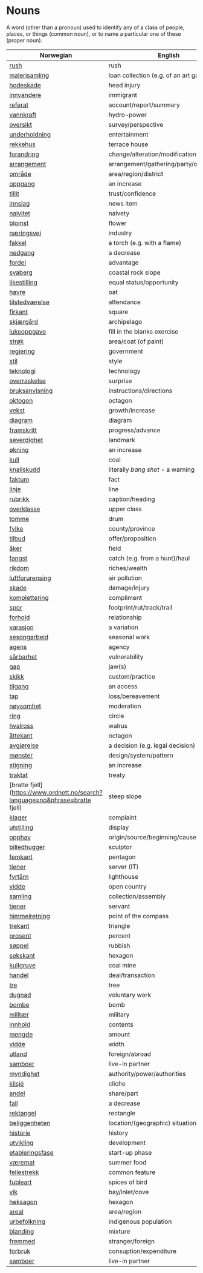 # Nouns

A word (other than a pronoun) used to identify any of a class of people, places, or things (common noun), or to name a particular one of these (proper noun).

| Norwegian | English | Gender |
| --- | --- | --- |
| [rush](https://www.ordnett.no/search?language=no&phrase=rush) | rush | i |
| [malerisamling](https://www.ordnett.no/search?language=no&phrase=malerisamling) | loan collection (e.g. of an art gallery) | m |
| [hodeskade](https://www.ordnett.no/search?language=no&phrase=hodeskade) | head injury | m |
| [innvandere](https://www.ordnett.no/search?language=no&phrase=innvandere) | immigrant | m |
| [referat](https://www.ordnett.no/search?language=no&phrase=referat) | account/report/summary | i |
| [vannkraft](https://www.ordnett.no/search?language=no&phrase=vannkraft) | hydro-power | m |
| [oversikt](https://www.ordnett.no/search?language=no&phrase=oversikt) | survey/perspective | m |
| [underholdning](https://www.ordnett.no/search?language=no&phrase=underholdning) | entertainment | m |
| [rekkehus](https://www.ordnett.no/search?language=no&phrase=rekkehus) | terrace house | i |
| [forandring](https://www.ordnett.no/search?language=no&phrase=forandring) | change/alteration/modification | m |
| [arrangement](https://www.ordnett.no/search?language=no&phrase=arrangement) | arrangement/gathering/party/organisation | i |
| [område](https://www.ordnett.no/search?language=no&phrase=område) | area/region/district | i |
| [oppgang](https://www.ordnett.no/search?language=no&phrase=oppgang) | an increase | m |
| [tillit](https://www.ordnett.no/search?language=no&phrase=tillit) | trust/confidence | m |
| [innslag](https://www.ordnett.no/search?language=no&phrase=innslag) | news item | i |
| [naivitet](https://www.ordnett.no/search?language=no&phrase=naivitet) | naivety | m |
| [blomst](https://www.ordnett.no/search?language=no&phrase=blomst) | flower | m |
| [næringsvei](https://www.ordnett.no/search?language=no&phrase=næringsvei) | industry | m |
| [fakkel](https://www.ordnett.no/search?language=no&phrase=fakkel) | a torch (e.g. with a flame) | m |
| [nedgang](https://www.ordnett.no/search?language=no&phrase=nedgang) | a decrease | m |
| [fordel](https://www.ordnett.no/search?language=no&phrase=fordel) | advantage | m |
| [svaberg](https://www.ordnett.no/search?language=no&phrase=svaberg) | coastal rock slope | i |
| [likestilling](https://www.ordnett.no/search?language=no&phrase=likestilling) | equal status/opportunity | m |
| [havre](https://www.ordnett.no/search?language=no&phrase=havre) | oat | m |
| [tilstedværelse](https://www.ordnett.no/search?language=no&phrase=tilstedværelse) | attendance | i |
| [firkant](https://www.ordnett.no/search?language=no&phrase=firkant) | square | m |
| [skjærgård](https://www.ordnett.no/search?language=no&phrase=skjærgård) | archipelago | m |
| [lukeoppgave](https://www.ordnett.no/search?language=no&phrase=lukeoppgave) | fill in the blanks exercise | m |
| [strøk](https://www.ordnett.no/search?language=no&phrase=strøk) | area/coat (of paint) | i |
| [regjering](https://www.ordnett.no/search?language=no&phrase=regjering) | government | m |
| [stil](https://www.ordnett.no/search?language=no&phrase=stil) | style | m |
| [teknologi](https://www.ordnett.no/search?language=no&phrase=teknologi) | technology | m |
| [overraskelse](https://www.ordnett.no/search?language=no&phrase=overraskelse) | surprise | m |
| [bruksanvisning](https://www.ordnett.no/search?language=no&phrase=bruksanvisning) | instructions/directions | m |
| [oktogon](https://www.ordnett.no/search?language=no&phrase=oktogon) | octagon | m |
| [vekst](https://www.ordnett.no/search?language=no&phrase=vekst) | growth/increase | m |
| [diagram](https://www.ordnett.no/search?language=no&phrase=diagram) | diagram | i |
| [framskritt](https://www.ordnett.no/search?language=no&phrase=framskritt) | progress/advance | i |
| [severdighet](https://www.ordnett.no/search?language=no&phrase=severdighet) | landmark | m |
| [økning](https://www.ordnett.no/search?language=no&phrase=økning) | an increase | m |
| [kull](https://www.ordnett.no/search?language=no&phrase=kull) | coal | i |
| [knallskudd](https://www.ordnett.no/search?language=no&phrase=knallskudd) | literally _bang shot_ - a warning shot gun | i |
| [faktum](https://www.ordnett.no/search?language=no&phrase=faktum) | fact | i |
| [linje](https://www.ordnett.no/search?language=no&phrase=linje) | line | m |
| [rubrikk](https://www.ordnett.no/search?language=no&phrase=rubrikk) | caption/heading | m |
| [overklasse](https://www.ordnett.no/search?language=no&phrase=overklasse) | upper class | m |
| [tomme](https://www.ordnett.no/search?language=no&phrase=tomme) | drum | m |
| [fylke](https://www.ordnett.no/search?language=no&phrase=fylke) | county/province | i |
| [tilbud](https://www.ordnett.no/search?language=no&phrase=tilbud) | offer/proposition | i |
| [åker](https://www.ordnett.no/search?language=no&phrase=åker) | field | m |
| [fangst](https://www.ordnett.no/search?language=no&phrase=fangst) | catch (e.g. from a hunt)/haul | m |
| [rikdom](https://www.ordnett.no/search?language=no&phrase=rikdom) | riches/wealth | m |
| [luftforurensing](https://www.ordnett.no/search?language=no&phrase=luftforurensing) | air pollution | m |
| [skade](https://www.ordnett.no/search?language=no&phrase=skade) | damage/injury | m |
| [komplettering](https://www.ordnett.no/search?language=no&phrase=komplettering) | compliment | m |
| [spor](https://www.ordnett.no/search?language=no&phrase=spor) | footprint/rut/track/trail | i |
| [forhold](https://www.ordnett.no/search?language=no&phrase=forhold) | relationship | i |
| [varasjon](https://www.ordnett.no/search?language=no&phrase=varasjon) | a variation | m |
| [sesongarbeid](https://www.ordnett.no/search?language=no&phrase=sesongarbeid) | seasonal work | i |
| [agens](https://www.ordnett.no/search?language=no&phrase=agens) | agency | m |
| [sårbarhet](https://www.ordnett.no/search?language=no&phrase=sårbarhet) | vulnerability | m |
| [gap](https://www.ordnett.no/search?language=no&phrase=gap) | jaw(s) | m |
| [skikk](https://www.ordnett.no/search?language=no&phrase=skikk) | custom/practice | m |
| [tilgang](https://www.ordnett.no/search?language=no&phrase=tilgang) | an access | i |
| [tap](https://www.ordnett.no/search?language=no&phrase=tap) | loss/bereavement | i |
| [nøysomhet](https://www.ordnett.no/search?language=no&phrase=nøysomhet) | moderation | m |
| [ring](https://www.ordnett.no/search?language=no&phrase=ring) | circle | m |
| [hvalross](https://www.ordnett.no/search?language=no&phrase=hvalross) | walrus | m |
| [åttekant](https://www.ordnett.no/search?language=no&phrase=åttekant) | octagon | m |
| [avgjørelse](https://www.ordnett.no/search?language=no&phrase=avgjørelse) | a decision (e.g. legal decision) | m |
| [mønster](https://www.ordnett.no/search?language=no&phrase=mønster) | design/system/pattern | i |
| [stigning](https://www.ordnett.no/search?language=no&phrase=stigning) | an increase | m |
| [traktat](https://www.ordnett.no/search?language=no&phrase=traktat) | treaty | m |
| [bratte fjell](https://www.ordnett.no/search?language=no&phrase=bratte fjell) | steep slope | m |
| [klager](https://www.ordnett.no/search?language=no&phrase=klager) | complaint | m |
| [utstilling](https://www.ordnett.no/search?language=no&phrase=utstilling) | display | m |
| [opphav](https://www.ordnett.no/search?language=no&phrase=opphav) | origin/source/beginning/cause | i |
| [billedhugger](https://www.ordnett.no/search?language=no&phrase=billedhugger) | sculptor | m |
| [femkant](https://www.ordnett.no/search?language=no&phrase=femkant) | pentagon | m |
| [tjener](https://www.ordnett.no/search?language=no&phrase=tjener) | server (IT) | m |
| [fyrtårn](https://www.ordnett.no/search?language=no&phrase=fyrtårn) | lighthouse | i |
| [vidde](https://www.ordnett.no/search?language=no&phrase=vidde) | open country | m |
| [samling](https://www.ordnett.no/search?language=no&phrase=samling) | collection/assembly | m |
| [tjener](https://www.ordnett.no/search?language=no&phrase=tjener) | servant | m |
| [himmelretning](https://www.ordnett.no/search?language=no&phrase=himmelretning) | point of the compass | m |
| [trekant](https://www.ordnett.no/search?language=no&phrase=trekant) | triangle | m |
| [prosent](https://www.ordnett.no/search?language=no&phrase=prosent) | percent | m |
| [søppel](https://www.ordnett.no/search?language=no&phrase=søppel) | rubbish | i |
| [sekskant](https://www.ordnett.no/search?language=no&phrase=sekskant) | hexagon | m |
| [kullgruve](https://www.ordnett.no/search?language=no&phrase=kullgruve) | coal mine | m |
| [handel](https://www.ordnett.no/search?language=no&phrase=handel) | deal/transaction | m |
| [tre](https://www.ordnett.no/search?language=no&phrase=tre) | tree | i |
| [dugnad](https://www.ordnett.no/search?language=no&phrase=dugnad) | voluntary work | m |
| [bombe](https://www.ordnett.no/search?language=no&phrase=bombe) | bomb | m |
| [militær](https://www.ordnett.no/search?language=no&phrase=militær) | military | m |
| [innhold](https://www.ordnett.no/search?language=no&phrase=innhold) | contents | i |
| [mengde](https://www.ordnett.no/search?language=no&phrase=mengde) | amount | m |
| [vidde](https://www.ordnett.no/search?language=no&phrase=vidde) | width | m/f |
| [utland](https://www.ordnett.no/search?language=no&phrase=utland) | foreign/abroad | m |
| [samboer](https://www.ordnett.no/search?language=no&phrase=samboer) | live-in partner | m |
| [myndighet](https://www.ordnett.no/search?language=no&phrase=myndighet) | authority/power/authorities | m |
| [klisjé](https://www.ordnett.no/search?language=no&phrase=klisjé) | cliche | m |
| [andel](https://www.ordnett.no/search?language=no&phrase=andel) | share/part | m |
| [fall](https://www.ordnett.no/search?language=no&phrase=fall) | a decrease | i |
| [rektangel](https://www.ordnett.no/search?language=no&phrase=rektangel) | rectangle | i |
| [beliggenheten](https://www.ordnett.no/search?language=no&phrase=beliggenheten) | location/(geographic) situation | m/f |
| [historie](https://www.ordnett.no/search?language=no&phrase=historie) | history | m/f |
| [utvikling](https://www.ordnett.no/search?language=no&phrase=utvikling) | development | m |
| [etableringsfase](https://www.ordnett.no/search?language=no&phrase=etableringsfase) | start-up phase | m |
| [væremat](https://www.ordnett.no/search?language=no&phrase=væremat) | summer food | m |
| [fellestrekk](https://www.ordnett.no/search?language=no&phrase=fellestrekk) | common feature | i |
| [fubleart](https://www.ordnett.no/search?language=no&phrase=fubleart) | spices of bird | m/f |
| [vik](https://www.ordnett.no/search?language=no&phrase=vik) | bay/inlet/cove | m |
| [heksagon](https://www.ordnett.no/search?language=no&phrase=heksagon) | hexagon | m |
| [areal](https://www.ordnett.no/search?language=no&phrase=areal) | area/region | i |
| [urbefolkning](https://www.ordnett.no/search?language=no&phrase=urbefolkning) | indigenous population | m |
| [blanding](https://www.ordnett.no/search?language=no&phrase=blanding) | mixture | m |
| [fremmed](https://www.ordnett.no/search?language=no&phrase=fremmed) | stranger/foreign | m |
| [forbruk](https://www.ordnett.no/search?language=no&phrase=forbruk) | consuption/expenditure | i |
| [samboer](https://www.ordnett.no/search?language=no&phrase=samboer) | live-in partner | m |

